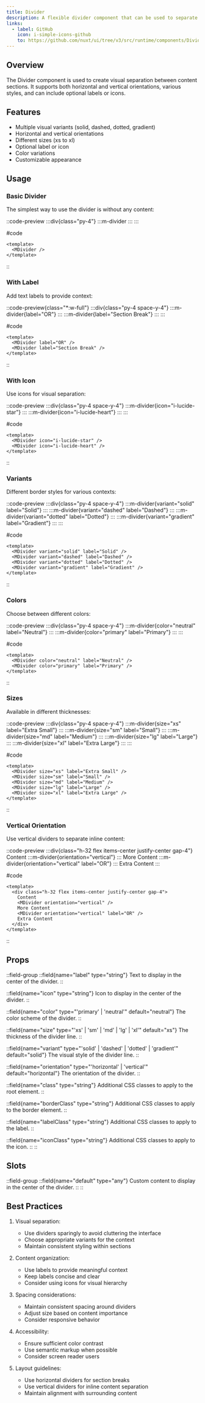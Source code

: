 ```yaml
---
title: Divider
description: A flexible divider component that can be used to separate content with optional labels, icons, and various styles.
links:
  - label: GitHub
    icon: i-simple-icons-github
    to: https://github.com/nuxt/ui/tree/v3/src/runtime/components/Divider.vue
---
```


## Overview

The Divider component is used to create visual separation between content sections. It supports both horizontal and vertical orientations, various styles, and can include optional labels or icons.

## Features

- Multiple visual variants (solid, dashed, dotted, gradient)
- Horizontal and vertical orientations
- Different sizes (xs to xl)
- Optional label or icon
- Color variations
- Customizable appearance

## Usage

### Basic Divider

The simplest way to use the divider is without any content:

::code-preview
:::div{class="py-4"}
  :::m-divider
  :::
:::

#code
```vue
<template>
  <MDivider />
</template>
```
::

### With Label

Add text labels to provide context:

::code-preview{class="*:w-full"}
:::div{class="py-4 space-y-4"}
  :::m-divider{label="OR"}
  :::
  :::m-divider{label="Section Break"}
  :::
:::

#code
```vue
<template>
  <MDivider label="OR" />
  <MDivider label="Section Break" />
</template>
```
::

### With Icon

Use icons for visual separation:

::code-preview
:::div{class="py-4 space-y-4"}
  :::m-divider{icon="i-lucide-star"}
  :::
  :::m-divider{icon="i-lucide-heart"}
  :::
:::

#code
```vue
<template>
  <MDivider icon="i-lucide-star" />
  <MDivider icon="i-lucide-heart" />
</template>
```
::

### Variants

Different border styles for various contexts:

::code-preview
:::div{class="py-4 space-y-4"}
  :::m-divider{variant="solid" label="Solid"}
  :::
  :::m-divider{variant="dashed" label="Dashed"}
  :::
  :::m-divider{variant="dotted" label="Dotted"}
  :::
  :::m-divider{variant="gradient" label="Gradient"}
  :::
:::

#code
```vue
<template>
  <MDivider variant="solid" label="Solid" />
  <MDivider variant="dashed" label="Dashed" />
  <MDivider variant="dotted" label="Dotted" />
  <MDivider variant="gradient" label="Gradient" />
</template>
```
::

### Colors

Choose between different colors:

::code-preview
:::div{class="py-4 space-y-4"}
  :::m-divider{color="neutral" label="Neutral"}
  :::
  :::m-divider{color="primary" label="Primary"}
  :::
:::

#code
```vue
<template>
  <MDivider color="neutral" label="Neutral" />
  <MDivider color="primary" label="Primary" />
</template>
```
::

### Sizes

Available in different thicknesses:

::code-preview
:::div{class="py-4 space-y-4"}
  :::m-divider{size="xs" label="Extra Small"}
  :::
  :::m-divider{size="sm" label="Small"}
  :::
  :::m-divider{size="md" label="Medium"}
  :::
  :::m-divider{size="lg" label="Large"}
  :::
  :::m-divider{size="xl" label="Extra Large"}
  :::
:::

#code
```vue
<template>
  <MDivider size="xs" label="Extra Small" />
  <MDivider size="sm" label="Small" />
  <MDivider size="md" label="Medium" />
  <MDivider size="lg" label="Large" />
  <MDivider size="xl" label="Extra Large" />
</template>
```
::

### Vertical Orientation

Use vertical dividers to separate inline content:

::code-preview
:::div{class="h-32 flex items-center justify-center gap-4"}
  Content
  :::m-divider{orientation="vertical"}
  :::
  More Content
  :::m-divider{orientation="vertical" label="OR"}
  :::
  Extra Content
:::

#code
```vue
<template>
  <div class="h-32 flex items-center justify-center gap-4">
    Content
    <MDivider orientation="vertical" />
    More Content
    <MDivider orientation="vertical" label="OR" />
    Extra Content
  </div>
</template>
```
::

## Props

::field-group
  ::field{name="label" type="string"}
  Text to display in the center of the divider.
  ::

  ::field{name="icon" type="string"}
  Icon to display in the center of the divider.
  ::

  ::field{name="color" type="'primary' | 'neutral'" default="neutral"}
  The color scheme of the divider.
  ::

  ::field{name="size" type="'xs' | 'sm' | 'md' | 'lg' | 'xl'" default="xs"}
  The thickness of the divider line.
  ::

  ::field{name="variant" type="'solid' | 'dashed' | 'dotted' | 'gradient'" default="solid"}
  The visual style of the divider line.
  ::

  ::field{name="orientation" type="'horizontal' | 'vertical'" default="horizontal"}
  The orientation of the divider.
  ::

  ::field{name="class" type="string"}
  Additional CSS classes to apply to the root element.
  ::

  ::field{name="borderClass" type="string"}
  Additional CSS classes to apply to the border element.
  ::

  ::field{name="labelClass" type="string"}
  Additional CSS classes to apply to the label.
  ::

  ::field{name="iconClass" type="string"}
  Additional CSS classes to apply to the icon.
  ::
::

## Slots

::field-group
  ::field{name="default" type="any"}
  Custom content to display in the center of the divider.
  ::
::

## Best Practices

1. Visual separation:
   - Use dividers sparingly to avoid cluttering the interface
   - Choose appropriate variants for the context
   - Maintain consistent styling within sections

2. Content organization:
   - Use labels to provide meaningful context
   - Keep labels concise and clear
   - Consider using icons for visual hierarchy

3. Spacing considerations:
   - Maintain consistent spacing around dividers
   - Adjust size based on content importance
   - Consider responsive behavior

4. Accessibility:
   - Ensure sufficient color contrast
   - Use semantic markup when possible
   - Consider screen reader users

5. Layout guidelines:
   - Use horizontal dividers for section breaks
   - Use vertical dividers for inline content separation
   - Maintain alignment with surrounding content 